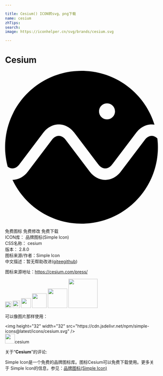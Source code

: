 ```yaml
---

title: Cesium() ICON转svg、png下载
name: cesium
zhTips: 
search: 
image: https://iconhelper.cn/svg/brands/cesium.svg

---
```


# Cesium  <small style="font-size: 60%;font-weight: 100"></small>

<div id="svg" class="svg-wrap">
<svg role="img" viewBox="0 0 24 24" xmlns="http://www.w3.org/2000/svg"><title>Cesium icon</title><path d="M23.0283 10.216c-.3959 0-.7785.22-1.0792.6168l-3.7755 4.994c-.625.8275-1.5128 1.3012-2.4355 1.3012h-.0143c-.9236 0-1.8115-.4737-2.4355-1.3012l-3.7754-4.994c-.2998-.3969-.6823-.6168-1.0802-.6168-.3949 0-.7795.22-1.0781.6168l-3.7765 4.994c-.621.8204-1.4996 1.294-2.414 1.3012C3.088 21.186 7.2113 24 12.0004 24 18.6268 24 24 18.6276 24 12.001c0-.4705-.0338-.9308-.086-1.382-.2638-.2598-.5697-.403-.8857-.403m-7.019-2.5972c-.6936 0-1.2542-.5616-1.2542-1.2541s.5606-1.2541 1.2541-1.2541c.6925 0 1.254.5616 1.254 1.254s-.5615 1.2542-1.254 1.2542M12.0005 0C5.3732 0 0 5.3714 0 12.001c0 1.0536.1504 2.0704.406 3.0463.2272.175.4788.2762.7366.2762.3979 0 .7804-.2189 1.0812-.6138l3.7754-4.996c.623-.8285 1.5129-1.3021 2.4335-1.3021.9226 0 1.8095.4736 2.4355 1.3021l3.6323 4.8037.1565.1923c.2997.3939.6812.6107 1.074.6138.3918-.003.7743-.22 1.072-.6138l.1595-.1923 3.6323-4.8037c.624-.8285 1.5118-1.3021 2.4335-1.3021.1462 0 .2935.0163.4367.0388C21.9522 3.5557 17.3922 0 12.0005 0"/></svg>
</div>
<detail full-name='cesium'></detail>

<div class="detail-page">
<p>
<span><span class="badge-success badge">免费图标</span> <span class="badge-success badge">免费修改</span>  <span class="badge-success badge">免费下载</span> </span>
<br/>
<span>
ICON库：
<span class="badge-secondary badge">品牌图标(Simple Icon)</span> 
</span>
<br/>
<span>
CSS名称：
<span class="badge-secondary badge">cesium</span> 
</span>

<br/>
<span>
版本：
<span class="badge-secondary badge">2.8.0</span> 
</span>
<br/>
<span>图标来源/作者：<span class="badge-light badge">Simple Icon</span></span> 
<br/>
<span class="zh-detail">中文描述：暂无<span class="help-link"><span>帮助改进</span>(<a href="https://gitee.com/liuwave/icon-helper/edit/master/json/brands/cesium.json" target="_blank" rel="noopener noreferrer">gitee</a><a href="https://github.com/liuwave/icon-helper/edit/master/json/brands/cesium.json" target="_blank" rel="noopener noreferrer">github</a></span>)</span><br/>
</p>
</div><div class="description description alert alert-light"><p>图标来源地址：<a href="https://cesium.com/press/" target="_blank" rel="noopener noreferrer">https://cesium.com/press/</a></p></div>
<div class="alert alert-dark">
<img height="21" width="21" src="https://cdn.jsdelivr.net/npm/simple-icons@latest/icons/cesium.svg" />
<img height="24" width="24" src="https://cdn.jsdelivr.net/npm/simple-icons@latest/icons/cesium.svg" />
<img height="32" width="32" src="https://cdn.jsdelivr.net/npm/simple-icons@latest/icons/cesium.svg" />
<img height="48" width="48" src="https://cdn.jsdelivr.net/npm/simple-icons@latest/icons/cesium.svg" />
<img height="64" width="64" src="https://cdn.jsdelivr.net/npm/simple-icons@latest/icons/cesium.svg" />
<img height="96" width="96" src="https://cdn.jsdelivr.net/npm/simple-icons@latest/icons/cesium.svg" />

</div>
<div>
  <p>可以像图片那样使用：    
  </p>
  <div class="alert alert-primary" style="font-size: 14px">
    &lt;img height="32" width="32" src="https://cdn.jsdelivr.net/npm/simple-icons@latest/icons/cesium.svg" /&gt;
    <copy-btn content='<img height="32" width="32" src="https://cdn.jsdelivr.net/npm/simple-icons@latest/icons/cesium.svg" />'></copy-btn>
  </div>
  <div class="alert alert-secondary">
    <img height="32" width="32" src="https://cdn.jsdelivr.net/npm/simple-icons@latest/icons/cesium.svg" />cesium
    <copy-btn content="cesium" btn-title="复制图标名称"></copy-btn>
  </div>
</div>
<div class="icon-detail__container">
<p>关于“<b>Cesium</b>”的评论:</p>
</div>
<Vssue title="关于“Cesium”的评论" />
<div><p>Simple Icon是一个免费的品牌图标库。图标Cesium可以免费下载使用。更多关于  Simple Icon的信息，参见：<a target="_blank" href="https://iconhelper.cn/brands.html">品牌图标(Simple Icon)</a>
</p></div>

